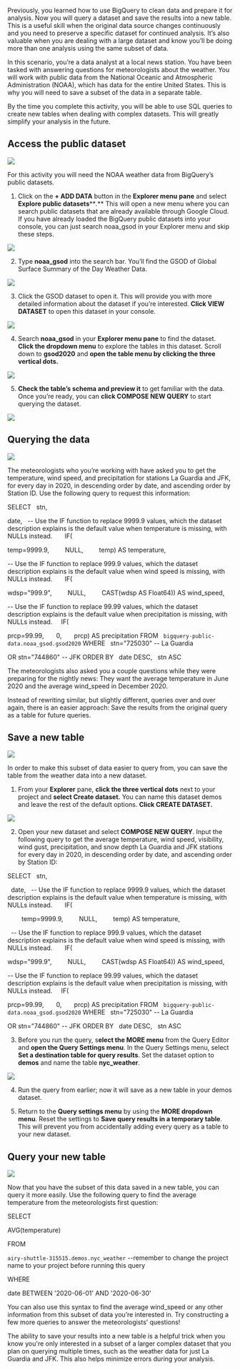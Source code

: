 
Previously, you learned how to use BigQuery to clean data and prepare it for analysis. Now you will query a dataset and save the results into a new table. This is a useful skill when the original data source changes continuously and you need to preserve a specific dataset for continued analysis. It’s also valuable when you are dealing with a large dataset and know you’ll be doing more than one analysis using the same subset of data. 

In this scenario, you’re a data analyst at a local news station. You have been tasked with answering questions for meteorologists about the weather. You will work with public data from the National Oceanic and Atmospheric Administration (NOAA), which has data for the entire United States. This is why you will need to save a subset of the data in a separate table. 

By the time you complete this activity, you will be able to use SQL queries to create new tables when dealing with complex datasets. This will greatly simplify your analysis in the future.

## Access the public dataset

![](https://d3c33hcgiwev3.cloudfront.net/imageAssetProxy.v1/SL8Kv9EMTV-_Cr_RDB1fXA_2f5ff69dcea8417983fab756eabb1870_line-y.png?expiry=1628726400000&hmac=KSV9y5LcVFqB6Yzz_mN7NQyljL8qapYYKZ7BWoZKXLU)

For this activity you will need the NOAA weather data from BigQuery’s public datasets. 

1. Click on the **+ ADD DATA** button in the **Explorer menu** **pane** and select **Explore public datasets****_._** This will open a new menu where you can search public datasets that are already available through Google Cloud. If you have already loaded the BigQuery public datasets into your console, you can just search noaa_gsod in your Explorer menu and skip these steps.

![](https://d3c33hcgiwev3.cloudfront.net/imageAssetProxy.v1/yJUK6tcPSs-VCurXDzrPzw_19955ddef06347d3ac3f5a120a0b48f1_Untitled.png?expiry=1628726400000&hmac=8AFmkpAAicGtWfvLJvTdojq7Q2NHQY-nOhKTwzBDAbY)

2. Type **noaa_gsod** into the search bar. You’ll find the GSOD of Global Surface Summary of the Day Weather Data.

![](https://d3c33hcgiwev3.cloudfront.net/imageAssetProxy.v1/oNgS7u1iRYmYEu7tYiWJzA_eb4daaa3e6f04830b10d1db0f9ffb2f1_unnamed-11-.png?expiry=1628726400000&hmac=ckKbiEZi8nsZ6KxZ1W4D3gCjPW6Cmlr1QLGvNfnbCuk)

3. Click the GSOD dataset to open it. This will provide you with more detailed information about the dataset if you’re interested. **Click VIEW DATASET** to open this dataset in your console.

![](https://d3c33hcgiwev3.cloudfront.net/imageAssetProxy.v1/pYG2C8SqSFSBtgvEqvhUuQ_b256144a080149f2aa6667f604a5fef1_unnamed-12-.png?expiry=1628726400000&hmac=kc88DLQFUziNLStfPwmimoCVoXoTNGt3N-QmsSFkJLI)

4. Search **noaa_gsod** in your **Explorer menu pane** to find the dataset. **Click the dropdown menu** to explore the tables in this dataset. Scroll down to **gsod2020** and **open the table menu by clicking the three vertical dots.**

![](https://d3c33hcgiwev3.cloudfront.net/imageAssetProxy.v1/gf9twb1EQ36_bcG9RPN-1w_83fb6d0ea04348dcac05de7c592dbef1_Screenshot-2021-07-06-12.13.57-PM.png?expiry=1628726400000&hmac=YJlnccGfFipfQ2GhcUY_M5nkGvV_2krXNufT40upH18)

5. **Check the table’s schema and preview it** to get familiar with the data. Once you’re ready, you can **click COMPOSE NEW QUERY** to start querying the dataset.

![](https://d3c33hcgiwev3.cloudfront.net/imageAssetProxy.v1/byw4r_pbRpSsOK_6W6aUKA_7bbdd956036d49d79098b4a57f980ff1_Screenshot-2021-07-06-12.15.12-PM.png?expiry=1628726400000&hmac=bBcOy2DyBlHr7YeUZjKsUdkiNEEfIteuDBRd28NiEC4)

## Querying the data

![](https://d3c33hcgiwev3.cloudfront.net/imageAssetProxy.v1/SL8Kv9EMTV-_Cr_RDB1fXA_2f5ff69dcea8417983fab756eabb1870_line-y.png?expiry=1628726400000&hmac=KSV9y5LcVFqB6Yzz_mN7NQyljL8qapYYKZ7BWoZKXLU)

The meteorologists who you’re working with have asked you to get the temperature, wind speed, and precipitation for stations La Guardia and JFK, for every day in 2020, in descending order by date, and ascending order by Station ID. Use the following query to request this information:

SELECT   stn,

 date,   -- Use the IF function to replace 9999.9 values, which the dataset description explains is the default value when temperature is missing, with NULLs instead.       IF(

 temp=9999.9,         NULL,         temp) AS temperature,

 -- Use the IF function to replace 999.9 values, which the dataset description explains is the default value when wind speed is missing, with NULLs instead.       IF(

 wdsp="999.9",         NULL,         CAST(wdsp AS Float64)) AS wind_speed,

-- Use the IF function to replace 99.99 values, which the dataset description explains is the default value when precipitation is missing, with NULLs instead.     IF(

 prcp=99.99,       0,       prcp) AS precipitation FROM   `bigquery-public-data.noaa_gsod.gsod2020` WHERE   stn="725030" -- La Guardia

 OR stn="744860" -- JFK ORDER BY   date DESC,   stn ASC

The meteorologists also asked you a couple questions while they were preparing for the nightly news: They want the average temperature in June 2020 and the average wind_speed in December 2020. 

Instead of rewriting similar, but slightly different, queries over and over again, there is an easier approach: Save the results from the original query as a table for future queries. 

## Save a new table

![](https://d3c33hcgiwev3.cloudfront.net/imageAssetProxy.v1/SL8Kv9EMTV-_Cr_RDB1fXA_2f5ff69dcea8417983fab756eabb1870_line-y.png?expiry=1628726400000&hmac=KSV9y5LcVFqB6Yzz_mN7NQyljL8qapYYKZ7BWoZKXLU)

In order to make this subset of data easier to query from, you can save the table from the weather data into a new dataset. 

1. From your **Explorer** pane, **click the three vertical dots** next to your project and **select Create dataset.** You can name this dataset demos and leave the rest of the default options. **Click CREATE DATASET.** 

![](https://d3c33hcgiwev3.cloudfront.net/imageAssetProxy.v1/vzp1lwfLTfm6dZcHy035OQ_693fe4a864a64e6799acf05d2c8c3bf1_Screenshot-2021-06-16-10.18.48-AM-1-.png?expiry=1628726400000&hmac=ho4DT-KjmTtQwRx1zqkw1gRV2ZZ84zuTHzA4ZVOdw3o)

2. Open your new dataset and select **COMPOSE NEW QUERY**. Input the following query to get the average temperature, wind speed, visibility, wind gust, precipitation, and snow depth La Guardia and JFK stations for every day in 2020, in descending order by date, and ascending order by Station ID:

SELECT   stn,

  date,   -- Use the IF function to replace 9999.9 values, which the dataset description explains is the default value when temperature is missing, with NULLs instead.       IF(

        temp=9999.9,         NULL,         temp) AS temperature,

  -- Use the IF function to replace 999.9 values, which the dataset description explains is the default value when wind speed is missing, with NULLs instead.       IF(

 wdsp="999.9",         NULL,         CAST(wdsp AS Float64)) AS wind_speed,

-- Use the IF function to replace 99.99 values, which the dataset description explains is the default value when precipitation is missing, with NULLs instead.     IF(

 prcp=99.99,       0,       prcp) AS precipitation FROM   `bigquery-public-data.noaa_gsod.gsod2020` WHERE   stn="725030" -- La Guardia

 OR stn="744860" -- JFK ORDER BY   date DESC,   stn ASC

3. Before you run the query, s**elect the MORE menu** from the Query Editor and **open the Query Settings menu**. In the Query Settings menu, select **Set a destination table for query results**. Set the dataset option to **demos** and name the table **nyc_weather**.

![](https://d3c33hcgiwev3.cloudfront.net/imageAssetProxy.v1/J-UBeYBLSiylAXmAS6osRg_66bbb9fa01a54bfbbe7dfb6953ecaef1_Screenshot-2021-06-16-12.10.10-PM-1-.png?expiry=1628726400000&hmac=WJdEC-n6z8IFevtUpKtPhR4qar_feppvZfk7OHEZLBk)

4. Run the query from earlier; now it will save as a new table in your demos dataset.

5. Return to the **Query settings menu** by using the **MORE dropdown menu**. Reset the settings to **Save query results in a temporary table**. This will prevent you from accidentally adding every query as a table to your new dataset.

## Query your new table

![](https://d3c33hcgiwev3.cloudfront.net/imageAssetProxy.v1/Rn5n-b3YSNy-Z_m92NjcLQ_752138fed9504b7899425648feca48a9_line-y.png?expiry=1628726400000&hmac=aeW0Iy_z4aNAIyRaFCwWh_Dr-GM_90mwvHbda_4VR8w)

Now that you have the subset of this data saved in a new table, you can query it more easily. Use the following query to find the average temperature from the meteorologists first question:

SELECT

AVG(temperature)

FROM

`airy-shuttle-315515.demos.nyc_weather` --remember to change the project name to your project before running this query

WHERE

date BETWEEN '2020-06-01' AND '2020-06-30'

You can also use this syntax to find the average wind_speed or any other information from this subset of data you’re interested in. Try constructing a few more queries to answer the meteorologists’ questions!

The ability to save your results into a new table is a helpful trick when you know you're only interested in a subset of a larger complex dataset that you plan on querying multiple times, such as the weather data for just La Guardia and JFK. This also helps minimize errors during your analysis.